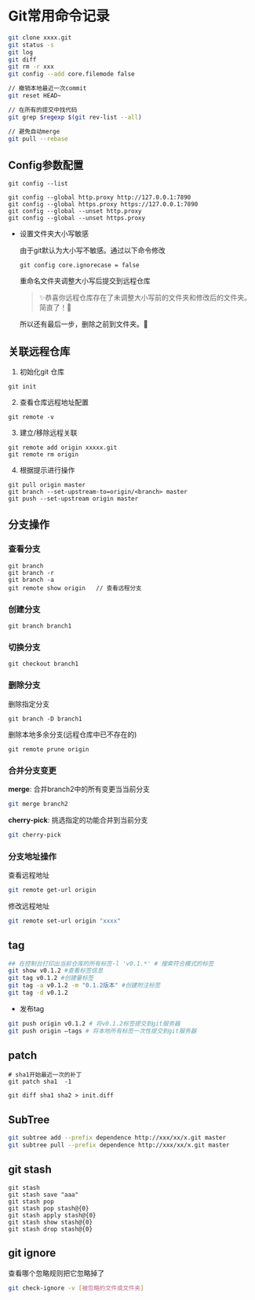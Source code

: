 # Git常用命令记录

```bash
git clone xxxx.git
git status -s
git log
git diff
git rm -r xxx
git config --add core.filemode false   

// 撤销本地最近一次commit
git reset HEAD~

// 在所有的提交中找代码
git grep $regexp $(git rev-list --all)

// 避免自动merge
git pull --rebase
```

## Config参数配置
```
git config --list

git config --global http.proxy http://127.0.0.1:7890
git config --global https.proxy https://127.0.0.1:7890
git config --global --unset http.proxy
git config --global --unset https.proxy
```

- 设置文件夹大小写敏感

  由于git默认为大小写不敏感。通过以下命令修改

  ```
  git config core.ignorecase = false
  ```

  重命名文件夹调整大小写后提交到远程仓库

  > ✨恭喜你远程仓库存在了未调整大小写前的文件夹和修改后的文件夹。简直了！👿

  所以还有最后一步，删除之前到文件夹。🤪


## 关联远程仓库
1. 初始化git 仓库
```
git init
```

2. 查看仓库远程地址配置
```
git remote -v 
```

3. 建立/移除远程关联
```
git remote add origin xxxxx.git
git remote rm origin
```

4. 根据提示进行操作
```
git pull origin master
git branch --set-upstream-to=origin/<branch> master
git push --set-upstream origin master
```


## 分支操作

### 查看分支
```
git branch
git branch -r
git branch -a
git remote show origin   // 查看远程分支
```
### 创建分支
```
git branch branch1
```

### 切换分支
```
git checkout branch1
```

### 删除分支

删除指定分支
```
git branch -D branch1
```

删除本地多余分支(远程仓库中已不存在的)
```
git remote prune origin
```

### 合并分支变更

**merge**: 合并branch2中的所有变更当当前分支

```bash
git merge branch2
```

**cherry-pick**: 挑选指定的功能合并到当前分支

```bash
git cherry-pick
```

### 分支地址操作

查看远程地址

```bash
git remote get-url origin
```

修改远程地址

```bash
git remote set-url origin "xxxx"
```

## tag

```bash
## 在控制台打印出当前仓库的所有标签-l 'v0.1.*' # 搜索符合模式的标签
git show v0.1.2 #查看标签信息
git tag v0.1.2 #创建量标签
git tag -a v0.1.2 -m "0.1.2版本" #创建附注标签
git tag -d v0.1.2
```

- 发布tag

```bash
git push origin v0.1.2 # 将v0.1.2标签提交到git服务器
git push origin –tags # 将本地所有标签一次性提交到git服务器
```

## patch

```
# sha1开始最近一次的补丁
git patch sha1  -1
```

```
git diff sha1 sha2 > init.diff
```

## SubTree

```bash
git subtree add --prefix dependence http://xxx/xx/x.git master
git subtree pull --prefix dependence http://xxx/xx/x.git master
```


## git  stash

```
git stash 
git stash save "aaa"
git stash pop
git stash pop stash@{0}
git stash apply stash@{0}
git stash show stash@{0}
git stash drop stash@{0}
```

## git ignore
查看哪个忽略规则把它忽略掉了
```bash
git check-ignore -v [被忽略的文件或文件夹]
```